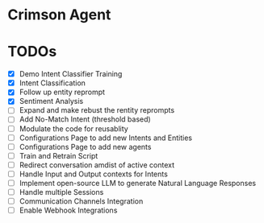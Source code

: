 # Crimson Agent
# TODOs
- [X] Demo Intent Classifier Training
- [X] Intent Classification
- [x] Follow up entity reprompt
- [X] Sentiment Analysis
- [ ] Expand and make rebust the rentity reprompts
- [ ] Add No-Match Intent (threshold based)
- [ ] Modulate the code for reusablity
- [ ] Configurations Page to add new Intents and Entities
- [ ] Configurations Page to add new agents
- [ ] Train and Retrain Script
- [ ] Redirect conversation amdist of active context
- [ ] Handle Input and Output contexts for Intents
- [ ] Implement open-source LLM to generate Natural Language Responses
- [ ] Handle multiple Sessions
- [ ] Communication Channels Integration
- [ ] Enable Webhook Integrations
